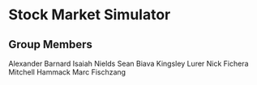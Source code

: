 # Stock Market Simulator

## Group Members

Alexander Barnard
Isaiah Nields
Sean Biava
Kingsley Lurer
Nick Fichera
Mitchell Hammack
Marc Fischzang

